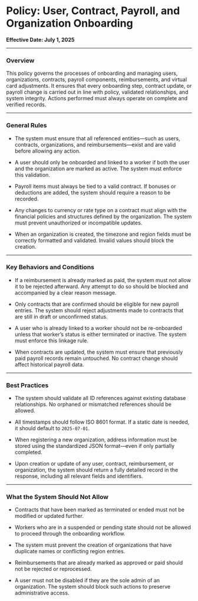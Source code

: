 # Policy: User, Contract, Payroll, and Organization Onboarding

**Effective Date: July 1, 2025**

---

### Overview

This policy governs the processes of onboarding and managing users, organizations, contracts, payroll components, reimbursements, and virtual card adjustments. It ensures that every onboarding step, contract update, or payroll change is carried out in line with policy, validated relationships, and system integrity. Actions performed must always operate on complete and verified records.

---

### General Rules

- The system must ensure that all referenced entities—such as users, contracts, organizations, and reimbursements—exist and are valid before allowing any action.

- A user should only be onboarded and linked to a worker if both the user and the organization are marked as active. The system must enforce this validation.

- Payroll items must always be tied to a valid contract. If bonuses or deductions are added, the system should require a reason to be recorded.

- Any changes to currency or rate type on a contract must align with the financial policies and structures defined by the organization. The system must prevent unauthorized or incompatible updates.

- When an organization is created, the timezone and region fields must be correctly formatted and validated. Invalid values should block the creation.

---

### Key Behaviors and Conditions

- If a reimbursement is already marked as paid, the system must not allow it to be rejected afterward. Any attempt to do so should be blocked and accompanied by a clear reason message.

- Only contracts that are confirmed should be eligible for new payroll entries. The system should reject adjustments made to contracts that are still in draft or unconfirmed status.

- A user who is already linked to a worker should not be re-onboarded unless that worker’s status is either terminated or inactive. The system must enforce this linkage rule.

- When contracts are updated, the system must ensure that previously paid payroll records remain untouched. No contract change should affect historical payroll data.

---

### Best Practices

- The system should validate all ID references against existing database relationships. No orphaned or mismatched references should be allowed.

- All timestamps should follow ISO 8601 format. If a static date is needed, it should default to `2025-07-01`.

- When registering a new organization, address information must be stored using the standardized JSON format—even if only partially completed.

- Upon creation or update of any user, contract, reimbursement, or organization, the system should return a fully detailed record in the response, including all relevant fields and identifiers.

---

### What the System Should Not Allow

- Contracts that have been marked as terminated or ended must not be modified or updated further.

- Workers who are in a suspended or pending state should not be allowed to proceed through the onboarding workflow.

- The system must prevent the creation of organizations that have duplicate names or conflicting region entries.

- Reimbursements that are already marked as approved or paid should not be rejected or reprocessed.

- A user must not be disabled if they are the sole admin of an organization. The system should block such actions to preserve administrative access.
